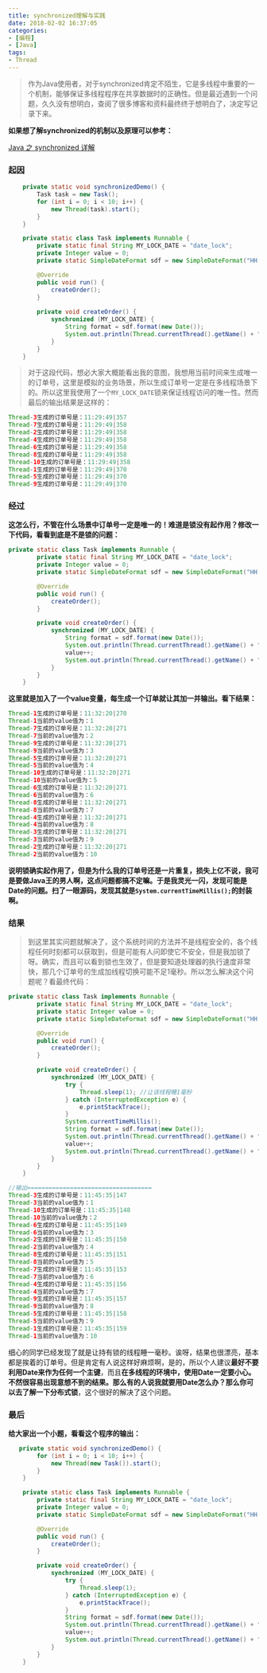 ```yaml
---
title: synchronized理解与实践
date: 2018-02-02 16:37:05
categories:
- [编程]
- [Java]
tags:
- Thread
---
```


> 作为Java使用者，对于synchronized肯定不陌生，它是多线程中重要的一个机制，能够保证多线程程序在共享数据时的正确性。但是最近遇到一个问题，久久没有想明白，查阅了很多博客和资料最终终于想明白了，决定写记录下来。

**如果想了解synchronized的机制以及原理可以参考：**

[Java 之 synchronized 详解](https://juejin.im/post/594a24defe88c2006aa01f1c)

### 起因

```java
    private static void synchronizedDemo() {
        Task task = new Task();
        for (int i = 0; i < 10; i++) {
            new Thread(task).start();
        }
    }

    private static class Task implements Runnable {
        private static final String MY_LOCK_DATE = "date_lock";
        private Integer value = 0;
        private static SimpleDateFormat sdf = new SimpleDateFormat("HH:mm:ss|SSS");

        @Override
        public void run() {
            createOrder();
        }
        
        private void createOrder() {
            synchronized (MY_LOCK_DATE) {
                String format = sdf.format(new Date());
                System.out.println(Thread.currentThread().getName() + "生成的订单号是：" + format);   
            }
        }
    }
```

> 对于这段代码，想必大家大概能看出我的意图，我想用当前时间来生成唯一的订单号，这里是模拟的业务场景，所以生成订单号一定是在多线程场景下的。所以这里我使用了一个`MY_LOCK_DATE`锁来保证线程访问的唯一性。然而最后的输出结果是这样的：

```java
Thread-3生成的订单号是：11:29:49|357
Thread-7生成的订单号是：11:29:49|358
Thread-2生成的订单号是：11:29:49|358
Thread-4生成的订单号是：11:29:49|358
Thread-6生成的订单号是：11:29:49|358
Thread-8生成的订单号是：11:29:49|358
Thread-10生成的订单号是：11:29:49|358
Thread-1生成的订单号是：11:29:49|370
Thread-5生成的订单号是：11:29:49|370
Thread-9生成的订单号是：11:29:49|370
```

### 经过

**这怎么行，不管在什么场景中订单号一定是唯一的！难道是锁没有起作用？修改一下代码，看看到底是不是锁的问题：**

```java
private static class Task implements Runnable {
        private static final String MY_LOCK_DATE = "date_lock";
        private Integer value = 0;
        private static SimpleDateFormat sdf = new SimpleDateFormat("HH:mm:ss|SSS");

        @Override
        public void run() {
            createOrder();
        }

        private void createOrder() {
            synchronized (MY_LOCK_DATE) {
                String format = sdf.format(new Date());
                System.out.println(Thread.currentThread().getName() + "生成的订单号是：" + format);
                value++;
                System.out.println(Thread.currentThread().getName() + "当前的value值为：" + value);
            }
        }
    }
```

**这里就是加入了一个value变量，每生成一个订单就让其加一并输出。看下结果：**

```java
Thread-1生成的订单号是：11:32:20|270
Thread-1当前的value值为：1
Thread-7生成的订单号是：11:32:20|271
Thread-7当前的value值为：2
Thread-9生成的订单号是：11:32:20|271
Thread-9当前的value值为：3
Thread-5生成的订单号是：11:32:20|271
Thread-5当前的value值为：4
Thread-10生成的订单号是：11:32:20|271
Thread-10当前的value值为：5
Thread-6生成的订单号是：11:32:20|271
Thread-6当前的value值为：6
Thread-8生成的订单号是：11:32:20|271
Thread-8当前的value值为：7
Thread-4生成的订单号是：11:32:20|271
Thread-4当前的value值为：8
Thread-3生成的订单号是：11:32:20|271
Thread-3当前的value值为：9
Thread-2生成的订单号是：11:32:20|271
Thread-2当前的value值为：10
```

**说明锁确实起作用了，但是为什么我的订单号还是一片重复，损失上亿不说，我可是要做Java王的男人啊，这点问题都搞不定嘛。于是我灵光一闪，发现可能是Date的问题。扫了一眼源码，发现其就是`System.currentTimeMillis();`的封装啊。**

### 结果

> 到这里其实问题就解决了，这个系统时间的方法并不是线程安全的，各个线程任何时刻都可以获取到，但是可能有人问即使它不安全，但是我加锁了呀。确实，而且可以看到锁也生效了，但是要知道处理器的执行速度非常快，那几个订单号的生成加线程切换可能不足1毫秒。所以怎么解决这个问题呢？看最终代码：

```java
private static class Task implements Runnable {
        private static final String MY_LOCK_DATE = "date_lock";
        private static Integer value = 0;
        private static SimpleDateFormat sdf = new SimpleDateFormat("HH:mm:ss|SSS");

        @Override
        public void run() {
            createOrder();
        }

        private void createOrder() {
            synchronized (MY_LOCK_DATE) {
                try {
                    Thread.sleep(1); //让该线程睡1毫秒
                } catch (InterruptedException e) {
                    e.printStackTrace();
                }
                System.currentTimeMillis();
                String format = sdf.format(new Date());
                System.out.println(Thread.currentThread().getName() + "生成的订单号是：" + format);
                value++;
                System.out.println(Thread.currentThread().getName() + "当前的value值为：" + value);
            }
        }
    }

//输出===================================
Thread-3生成的订单号是：11:45:35|147
Thread-3当前的value值为：1
Thread-10生成的订单号是：11:45:35|148
Thread-10当前的value值为：2
Thread-6生成的订单号是：11:45:35|149
Thread-6当前的value值为：3
Thread-2生成的订单号是：11:45:35|150
Thread-2当前的value值为：4
Thread-8生成的订单号是：11:45:35|151
Thread-8当前的value值为：5
Thread-7生成的订单号是：11:45:35|153
Thread-7当前的value值为：6
Thread-4生成的订单号是：11:45:35|156
Thread-4当前的value值为：7
Thread-9生成的订单号是：11:45:35|157
Thread-9当前的value值为：8
Thread-5生成的订单号是：11:45:35|158
Thread-5当前的value值为：9
Thread-1生成的订单号是：11:45:35|159
Thread-1当前的value值为：10
```

细心的同学已经发现了就是让持有锁的线程睡一毫秒。诶呀，结果也很漂亮，基本都是挨着的订单号。但是肯定有人说这样好麻烦啊，是的，所以个人建议**最好不要利用Date来作为任何一个主键**，而且**在多线程的环境中，使用Date一定要小心。**不然很容易出现意想不到的结果。那么有的人说我就要用Date怎么办？那么你可以去了解一下**分布式锁**，这个很好的解决了这个问题。

### 最后

**给大家出一个小题，看看这个程序的输出：**

```java
   private static void synchronizedDemo() {
        for (int i = 0; i < 10; i++) {
            new Thread(new Task()).start();
        }
    }

    private static class Task implements Runnable {
        private static final String MY_LOCK_DATE = "date_lock";
        private Integer value = 0;
        private static SimpleDateFormat sdf = new SimpleDateFormat("HH:mm:ss|SSS");

        @Override
        public void run() {
            createOrder();
        }

        private void createOrder() {
            synchronized (MY_LOCK_DATE) {
                try {
                    Thread.sleep(1);
                } catch (InterruptedException e) {
                    e.printStackTrace();
                }
                String format = sdf.format(new Date());
                System.out.println(Thread.currentThread().getName() + "生成的订单号是：" + format);
                value++;
                System.out.println(Thread.currentThread().getName() + "当前的value值为：" + value);
            }
        }
    }
```

